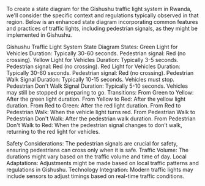 To create a state diagram for the Gishushu traffic light system in Rwanda, we'll consider the specific context and regulations typically observed in that region. Below is an enhanced state diagram incorporating common features and practices of traffic lights, including pedestrian signals, as they might be implemented in Gishushu.

Gishushu Traffic Light System State Diagram
States:
Green Light for Vehicles
Duration: Typically 30-60 seconds.
Pedestrian signal: Red (no crossing).
Yellow Light for Vehicles
Duration: Typically 3-5 seconds.
Pedestrian signal: Red (no crossing).
Red Light for Vehicles
Duration: Typically 30-60 seconds.
Pedestrian signal: Red (no crossing).
Pedestrian Walk Signal
Duration: Typically 10-15 seconds.
Vehicles must stop.
Pedestrian Don't Walk Signal
Duration: Typically 5-10 seconds.
Vehicles may still be stopped or preparing to go.
Transitions:
From Green to Yellow: After the green light duration.
From Yellow to Red: After the yellow light duration.
From Red to Green: After the red light duration.
From Red to Pedestrian Walk: When the vehicle light turns red.
From Pedestrian Walk to Pedestrian Don't Walk: After the pedestrian walk duration.
From Pedestrian Don't Walk to Red: When the pedestrian signal changes to don’t walk, returning to the red light for vehicles.



Safety Considerations: The pedestrian signals are crucial for safety, ensuring pedestrians can cross only when it is safe.
Traffic Volume: The durations might vary based on the traffic volume and time of day.
Local Adaptations: Adjustments might be made based on local traffic patterns and regulations in Gishushu.
Technology Integration: Modern traffic lights may include sensors to adjust timings based on real-time traffic conditions.
